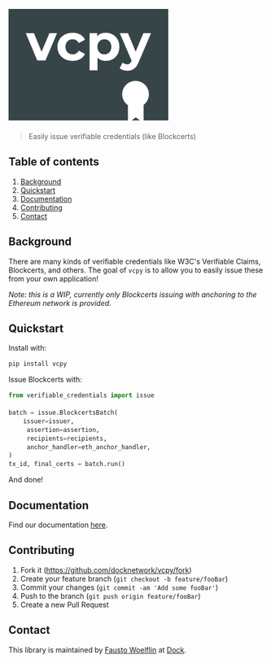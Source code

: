 ![vcpy](docs/assets/vcpy_logo.png)

> Easily issue verifiable credentials (like Blockcerts)
    

## Table of contents
1. [Background](#background)
1. [Quickstart](#quickstart)
1. [Documentation](#documentation)
1. [Contributing](#contributing)
1. [Contact](#contact)

## Background
There are many kinds of verifiable credentials like W3C's Verifiable Claims, Blockcerts, and others. The goal of `vcpy` is to allow you to easily issue these from your own application!

*Note: this is a WIP, currently only Blockcerts issuing with anchoring to the Ethereum network is provided.* 
 
## Quickstart
Install with:
```bash
pip install vcpy
```

Issue Blockcerts with:
```python
from verifiable_credentials import issue

batch = issue.BlockcertsBatch(
    issuer=issuer,
     assertion=assertion,
     recipients=recipients,
     anchor_handler=eth_anchor_handler,
)
tx_id, final_certs = batch.run()
```

And done!

## Documentation
Find our documentation [here](docs/index.md).

## Contributing
1. Fork it (<https://github.com/docknetwork/vcpy/fork>)
1. Create your feature branch (`git checkout -b feature/fooBar`)
1. Commit your changes (`git commit -am 'Add some fooBar'`)
1. Push to the branch (`git push origin feature/fooBar`)
1. Create a new Pull Request

## Contact
This library is maintained by [Fausto Woelflin](https://www.linkedin.com/in/faustowoelflin) at [Dock](https://dock.io).